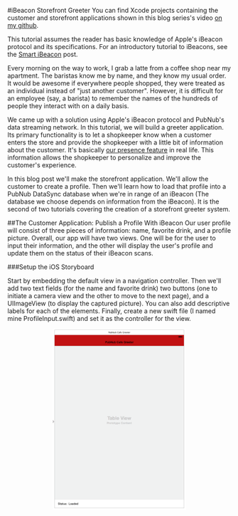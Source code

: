 #iBeacon Storefront Greeter
You can find Xcode projects containing the customer and storefront applications shown in this blog series's video [on my github][1].

This tutorial assumes the reader has basic knowledge of Apple's iBeacon protocol and its specifications. For an introductory tutorial to iBeacons, see the [Smart iBeacon][2] post.

Every morning on the way to work, I grab a latte from a coffee shop near my apartment. The baristas know me by name, and they know my usual order. It would be awesome if everywhere people shopped, they were treated as an individual instead of "just another customer". However, it is difficult for an employee (say, a barista) to remember the names of the hundreds of people they interact with on a daily basis.

We came up with a solution using Apple's iBeacon protocol and PubNub's data streaming network. In this tutorial, we will build a greeter application. Its primary functionality is to let a shopkeeper know when a customer enters the store and provide the shopkeeper with a little bit of information about the customer. It's basically [our presence feature][3] in real life. This information allows the shopkeeper to personalize and improve the customer's experience.

In this blog post we'll make the storefront application. We'll allow the customer to create a profile. Then we'll learn how to load that profile into a PubNub DataSync database when we're in range of an iBeacon (The database we choose depends on information from the iBeacon). It is the second of two tutorials covering the creation of a storefront greeter system.

##The Customer Application: Publish a Profile With iBeacon
Our user profile will consist of three pieces of information: name, favorite drink, and a profile picture. Overall, our app will have two views. One will be for the user to input their information, and the other will display the user's profile and update them on the status of their iBeacon scans.

###Setup the iOS Storyboard

Start by embedding the default view in a navigation controller. Then we'll add two text fields (for the name and favorite drink) two buttons (one to initiate a camera view and the other to move to the next page), and a UIImageView (to display the captured picture). You can also add descriptive labels for each of the elements. Finally, create a new swift file (I named mine ProfileInput.swift) and set it as the controller for the view.

<p align="center">
  <img src="https://github.com/ertheis/PubNubBeaconGreeter/blob/master/TutorialPics/ViewSetup.png" alt="basic storefront UI" width="300">
</p

[1]: http://www.github.com/ertheis/PubNubBeaconGreeter
[2]: https://github.com/ertheis/Smart-iBeacon/blob/master/README.md
[3]: http://www.pubnub.com/how-it-works/presence/
